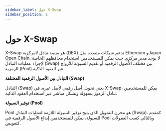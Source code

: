 ```yaml
---
sidebar_label: حول X-Swap
sidebar_position: 1
---
```


# حول X-Swap

X-Swap هو منصة تبادل لامركزية (DEX) تدعم شبكات متعددة مثل Ethereum وJapan Open Chain. لا يوجد مدير مركزي حيث يمكن للمستخدمين استخدام محافظهم الخاصة لإجراء عمليات التبادل (Swap) بين مختلف الأصول الرقمية أو تقديم السيولة للأزواج الرمزية (Pool) عبر العقود الذكية.

**التبادل بين الأصول الرقمية المختلفة (Swap)**

التبادل (Swap) يعني تحويل أصل رقمي لأصل غيره. في X-Swap، يمكن للمستخدمين تبادل الرموز بسهولة وبشكل مباشر عبر استخدام العقود الذكية.

**توفير السيولة (Pool)**

Pool هو مخزن للتمويل الذي يتيح توفير السيولة اللازمة لعمليات التبادل (Swap). كمقدم للسيولة، يمكن للمستخدمين إيداع الأصول الرقمية في Pool وبالتالي كسب العمولات كتعويض.